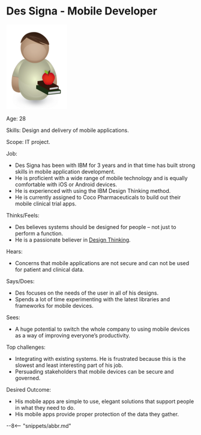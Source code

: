<!-- SPDX-License-Identifier: CC-BY-4.0 -->
<!-- Copyright Contributors to the ODPi Egeria project. -->

# Des Signa - Mobile Developer

![Icon](des-signa.png)

Age: 28

Skills: Design and delivery of mobile applications.

Scope: IT project.

Job:

* Des Signa has been with IBM for 3 years and in that time has built
strong skills in mobile application development.  
* He is proficient with a wide range of mobile technology and
is equally comfortable with iOS or Android devices.  
* He is experienced with using the IBM Design Thinking method.  
* He is currently assigned to Coco Pharmaceuticals to build out
their mobile clinical trial apps.

Thinks/Feels:

* Des believes systems should be designed for people – not
just to perform a function.
* He is a passionate believer in [Design Thinking](https://en.wikipedia.org/wiki/Design_thinking).

Hears:

* Concerns that mobile applications are not secure and can not
be used for patient and clinical data.

Says/Does:

* Des focuses on the needs of the user in all of his designs.
* Spends a lot of time experimenting with the latest libraries
and frameworks for mobile devices.

Sees:

* A huge potential to switch the whole company to using mobile
devices as a way of improving everyone’s productivity.

Top challenges:

* Integrating with existing systems.  He is frustrated because this
is the slowest and least interesting part of his job.
* Persuading stakeholders that mobile devices can be secure and governed.

Desired Outcome:

* His mobile apps are simple to use, elegant solutions that support
people in what they need to do.
* His mobile apps provide proper protection of the data they gather.



--8<-- "snippets/abbr.md"